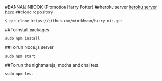 #BANNAIJINBOOK (Promotion Harry Potter) 
##heroku server
[heroku server here](https://infinite-eyrie-68550.herokuapp.com "BANNAIJINBOOK")
##clone repository
```
$ git clone https://github.com/mintkhwan/harry_mid.git
```
##To install packages
```
sudo npm install
```
##To run Node.js server
```
sudo npm start
```
##To run the nightmarejs, mocha and chai test
```
sudo npm test
```
